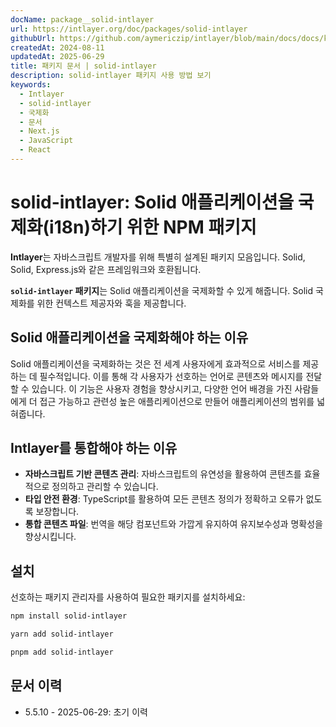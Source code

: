 ```yaml
---
docName: package__solid-intlayer
url: https://intlayer.org/doc/packages/solid-intlayer
githubUrl: https://github.com/aymericzip/intlayer/blob/main/docs/docs/ko/packages/solid-intlayer/index.md
createdAt: 2024-08-11
updatedAt: 2025-06-29
title: 패키지 문서 | solid-intlayer
description: solid-intlayer 패키지 사용 방법 보기
keywords:
  - Intlayer
  - solid-intlayer
  - 국제화
  - 문서
  - Next.js
  - JavaScript
  - React
---
```


# solid-intlayer: Solid 애플리케이션을 국제화(i18n)하기 위한 NPM 패키지

**Intlayer**는 자바스크립트 개발자를 위해 특별히 설계된 패키지 모음입니다. Solid, Solid, Express.js와 같은 프레임워크와 호환됩니다.

**`solid-intlayer` 패키지**는 Solid 애플리케이션을 국제화할 수 있게 해줍니다. Solid 국제화를 위한 컨텍스트 제공자와 훅을 제공합니다.

## Solid 애플리케이션을 국제화해야 하는 이유

Solid 애플리케이션을 국제화하는 것은 전 세계 사용자에게 효과적으로 서비스를 제공하는 데 필수적입니다. 이를 통해 각 사용자가 선호하는 언어로 콘텐츠와 메시지를 전달할 수 있습니다. 이 기능은 사용자 경험을 향상시키고, 다양한 언어 배경을 가진 사람들에게 더 접근 가능하고 관련성 높은 애플리케이션으로 만들어 애플리케이션의 범위를 넓혀줍니다.

## Intlayer를 통합해야 하는 이유

- **자바스크립트 기반 콘텐츠 관리**: 자바스크립트의 유연성을 활용하여 콘텐츠를 효율적으로 정의하고 관리할 수 있습니다.
- **타입 안전 환경**: TypeScript를 활용하여 모든 콘텐츠 정의가 정확하고 오류가 없도록 보장합니다.
- **통합 콘텐츠 파일**: 번역을 해당 컴포넌트와 가깝게 유지하여 유지보수성과 명확성을 향상시킵니다.

## 설치

선호하는 패키지 관리자를 사용하여 필요한 패키지를 설치하세요:

```bash packageManager="npm"
npm install solid-intlayer
```

```bash packageManager="yarn"
yarn add solid-intlayer
```

```bash packageManager="pnpm"
pnpm add solid-intlayer
```

## 문서 이력

- 5.5.10 - 2025-06-29: 초기 이력
